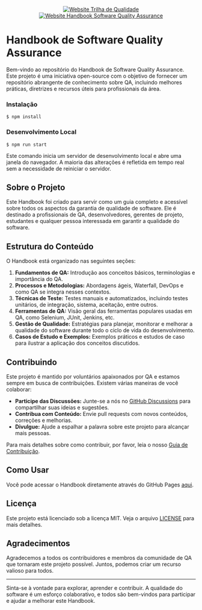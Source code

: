 <p align="center">
    <a href="https://www.trilhadequalidade.com.br/" target="_blank">
        <img src="https://img.shields.io/badge/Website-Trilha_de_qualidade-blue" alt="Website Trilha de Qualidade" />
    </a>
    <a href="https://handbook.trilhadequalidade.com.br/" target="_blank">
        <img src="https://img.shields.io/badge/Website-Handbook_Software_Quality_Assurance-blue" alt="Website Handbook Software Quality Assurance" />
    </a>
</p>

# Handbook de Software Quality Assurance

Bem-vindo ao repositório do Handbook de Software Quality Assurance. Este projeto é uma iniciativa open-source com o objetivo de fornecer um repositório abrangente de conhecimento sobre QA, incluindo melhores práticas, diretrizes e recursos úteis para profissionais da área.

### Instalação

```
$ npm install
```

### Desenvolvimento Local

```
$ npm run start
```
Este comando inicia um servidor de desenvolvimento local e abre uma janela do navegador. A maioria das alterações é refletida em tempo real sem a necessidade de reiniciar o servidor.


## Sobre o Projeto

Este Handbook foi criado para servir como um guia completo e acessível sobre todos os aspectos da garantia de qualidade de software. Ele é destinado a profissionais de QA, desenvolvedores, gerentes de projeto, estudantes e qualquer pessoa interessada em garantir a qualidade do software.

## Estrutura do Conteúdo

O Handbook está organizado nas seguintes seções:

1. **Fundamentos de QA:** Introdução aos conceitos básicos, terminologias e importância do QA.
2. **Processos e Metodologias:** Abordagens ágeis, Waterfall, DevOps e como QA se integra nesses contextos.
3. **Técnicas de Teste:** Testes manuais e automatizados, incluindo testes unitários, de integração, sistema, aceitação, entre outros.
4. **Ferramentas de QA:** Visão geral das ferramentas populares usadas em QA, como Selenium, JUnit, Jenkins, etc.
5. **Gestão de Qualidade:** Estratégias para planejar, monitorar e melhorar a qualidade do software durante todo o ciclo de vida do desenvolvimento.
6. **Casos de Estudo e Exemplos:** Exemplos práticos e estudos de caso para ilustrar a aplicação dos conceitos discutidos.

## Contribuindo

Este projeto é mantido por voluntários apaixonados por QA e estamos sempre em busca de contribuições. Existem várias maneiras de você colaborar:

- **Participe das Discussões:** Junte-se a nós no [GitHub Discussions](#) para compartilhar suas ideias e sugestões.
- **Contribua com Conteúdo:** Envie pull requests com novos conteúdos, correções e melhorias.
- **Divulgue:** Ajude a espalhar a palavra sobre este projeto para alcançar mais pessoas.

Para mais detalhes sobre como contribuir, por favor, leia o nosso [Guia de Contribuição](CONTRIBUTING.md).

## Como Usar

Você pode acessar o Handbook diretamente através do GitHub Pages [aqui](https://seuusuario.github.io/SoftwareQualityAssuranceHandbook).

## Licença

Este projeto está licenciado sob a licença MIT. Veja o arquivo [LICENSE](LICENSE) para mais detalhes.

## Agradecimentos

Agradecemos a todos os contribuidores e membros da comunidade de QA que tornaram este projeto possível. Juntos, podemos criar um recurso valioso para todos.

---

Sinta-se à vontade para explorar, aprender e contribuir. A qualidade do software é um esforço colaborativo, e todos são bem-vindos para participar e ajudar a melhorar este Handbook.
